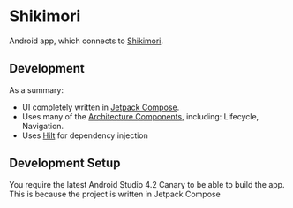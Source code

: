 # Shikimori

Android app, which connects to
[Shikimori](https://www.shikimori.one).

## Development

As a summary:

 * UI completely written in [Jetpack Compose](https://developer.android.com/jetpack/compose).
 * Uses many of the [Architecture Components](https://developer.android.com/topic/libraries/architecture/), including: Lifecycle, Navigation.
 * Uses [Hilt](https://dagger.dev/hilt/) for dependency injection

## Development Setup

You require the latest Android Studio 4.2 Canary to be able to build the app. This is because the project is written in Jetpack Compose
